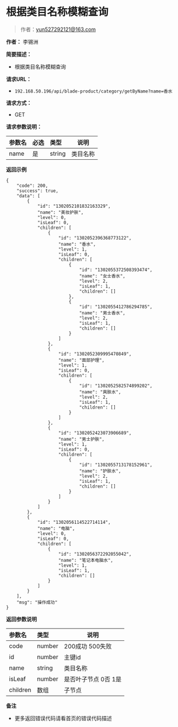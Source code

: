 # 根据类目名称模糊查询

> 作者：yun527292121@163.com

**作者：** 李锡洲

    
**简要描述：** 

- 根据类目名称模糊查询

**请求URL：** 
- `192.168.50.196/api/blade-product/category/getByName?name=香水`
  
**请求方式：**
- GET 

**请求参数说明：** 

|参数名|必选|类型|说明|
|:----    |:---|:----- |-----   |
|name     |是  |string | 类目名称    |

 **返回示例**

``` 
{
    "code": 200,
    "success": true,
    "data": [
        {
            "id": "1302052101832163329",
            "name": "美妆护肤",
            "level": 0,
            "isLeaf": 0,
            "children": [
                {
                    "id": "1302052396368773122",
                    "name": "香水",
                    "level": 1,
                    "isLeaf": 0,
                    "children": [
                        {
                            "id": "1302055372508393474",
                            "name": "女士香水",
                            "level": 2,
                            "isLeaf": 1,
                            "children": []
                        },
                        {
                            "id": "1302055412786294785",
                            "name": "男士香水",
                            "level": 2,
                            "isLeaf": 1,
                            "children": []
                        }
                    ]
                },
                {
                    "id": "1302052309995470849",
                    "name": "面部护理",
                    "level": 1,
                    "isLeaf": 0,
                    "children": [
                        {
                            "id": "1302052582574899202",
                            "name": "爽肤水",
                            "level": 2,
                            "isLeaf": 1,
                            "children": []
                        }
                    ]
                },
                {
                    "id": "1302052423073906689",
                    "name": "男士护肤",
                    "level": 1,
                    "isLeaf": 0,
                    "children": [
                        {
                            "id": "1302055713178152961",
                            "name": "护肤水",
                            "level": 2,
                            "isLeaf": 1,
                            "children": []
                        }
                    ]
                }
            ]
        },
        {
            "id": "1302056114522714114",
            "name": "电脑",
            "level": 0,
            "isLeaf": 0,
            "children": [
                {
                    "id": "1302056372292055042",
                    "name": "笔记本电脑水",
                    "level": 1,
                    "isLeaf": 1,
                    "children": []
                }
            ]
        }
    ],
    "msg": "操作成功"
}
```

 **返回参数说明** 

|参数名|类型|说明|
|:-----  |:-----|-----                           |
|code | number  |200成功 500失败 |
|id |number   |主键id |
|name|string|类目名称|
|isLeaf|number|是否叶子节点 0否 1是|
|children|数组|子节点|

 **备注** 

- 更多返回错误代码请看首页的错误代码描述